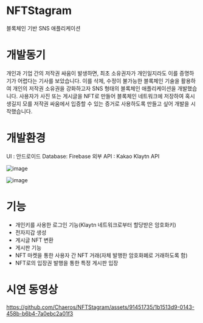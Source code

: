 # NFTStagram
블록체인 기반 SNS 애플리케이션

# 개발동기
개인과 기업 간의 저작권 싸움이 발생하면, 최초 소유권자가 개인일지라도 이를 증명하기가 어렵다는 기사를 보았습니다.
이를 삭제, 수정이 불가능한 블록체인 기술을 활용하여 개인의 저작권 소유권을 강화하고자 SNS 형태의 블록체인 애플리케이션을 개발했습니다.
사용자가 사진 또는 게시글을 NFT로 만들어 블록체인 네트워크에 저장하여
혹시 생길지 모를 저작권 싸움에서 입증할 수 있는 증거로 사용하도록 만들고 싶어 개발을 시작했습니다.

# 개발환경
UI : 안드로이드
Database: Firebase
외부 API : Kakao Klaytn API

![image](https://github.com/Chaeros/NFTStagram/assets/91451735/d40b1209-af7f-4f35-bb54-a8e0184df265)

![image](https://github.com/Chaeros/NFTStagram/assets/91451735/f2023b1e-3421-4286-99aa-db1755555735)

# 기능
- 개인키를 사용한 로그인 기능(Klaytn 네트워크로부터 할당받은 암호화키)
- 전자지갑 생성
- 게시글 NFT 변환
- 게시판 기능
- NFT 마켓을 통한 사용자 간 NFT 거래(자체 발행한 암호화폐로 거래하도록 함)
- NFT로의 입장권 발행을 통한 특정 게시판 입장


# 시연 동영상

https://github.com/Chaeros/NFTStagram/assets/91451735/1b1513d9-0143-458b-b6b4-7a0ebc2a01f3

